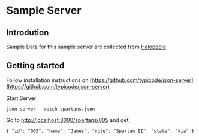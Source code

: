 # Sample Server
## Introdution

Sample Data for this sample server are collected from [Halopedia](https://halopedia.org/Spartan)



## Getting started

Follow installation instructions on [https://github.com/typicode/json-server](https://github.com/typicode/json-server)



Start Server
```
json-server --watch spartans.json
```

Go to [http://localhost:3000/spartans/005](http://localhost:3000/spartans/005) and get:
```
{ "id": "005", "name": "James", "role": "Spartan II", "state": "kia" }
```

